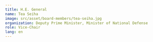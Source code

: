 ```yaml
---
title: H.E. General
name: Tea Seiha
image: src/asset/board-members/tea-seiha.jpg
organization: Deputy Prime Minister, Minister of National Defense
role: Vice-Chair
lang: en
---
```

